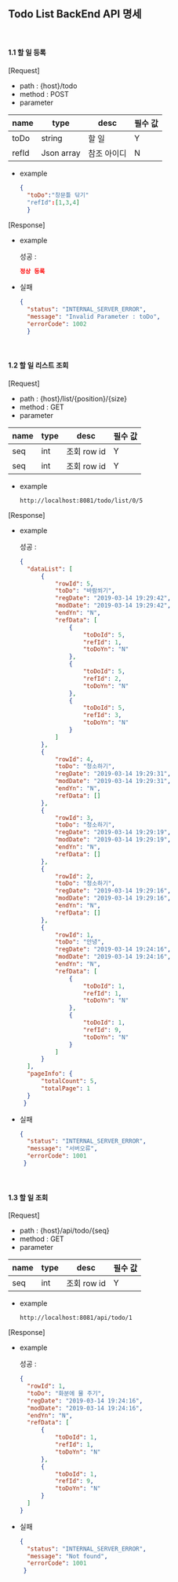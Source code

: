 ##  Todo List BackEnd API 명세 

​






#### 1.1 할 일 등록

[Request]

- path : {host}/todo
- method : POST
- parameter

| name       | type| desc         | 필수 값 |
| ---------- |  -----| ------------ | ---- |
| toDo       | string | 할 일 | Y    |
| refId      | Json array  | 참조 아이디  | N |
- example

  ```json
  {
	"toDo":"창문틀 닦기"
	"refId":[1,3,4]
	}
  ```

[Response]

- example

  성공 :

  ```json
  정상 등록
  ```

- 실패

  ```json
  {
    "status": "INTERNAL_SERVER_ERROR",
    "message": "Invalid Parameter : toDo",
    "errorCode": 1002
    }
  ```

<br>

#### 1.2 할 일 리스트 조회

[Request]

- path : {host}/list/{position}/{size}
- method : GET
- parameter

| name       | type| desc         | 필수 값 |
| ---------- |  -----| ------------ | ---- |
| seq       | int | 조회 row id | Y    |
| seq       | int | 조회 row id | Y    |

- example

  ```
  http://localhost:8081/todo/list/0/5
  ```

[Response]

- example

  성공 :

  ``` json
  {
    "dataList": [
        {
            "rowId": 5,
            "toDo": "바람쐬기",
            "regDate": "2019-03-14 19:29:42",
            "modDate": "2019-03-14 19:29:42",
            "endYn": "N",
            "refData": [
                {
                    "toDoId": 5,
                    "refId": 1,
                    "toDoYn": "N"
                },
                {
                    "toDoId": 5,
                    "refId": 2,
                    "toDoYn": "N"
                },
                {
                    "toDoId": 5,
                    "refId": 3,
                    "toDoYn": "N"
                }
            ]
        },
        {
            "rowId": 4,
            "toDo": "청소하기",
            "regDate": "2019-03-14 19:29:31",
            "modDate": "2019-03-14 19:29:31",
            "endYn": "N",
            "refData": []
        },
        {
            "rowId": 3,
            "toDo": "청소하기",
            "regDate": "2019-03-14 19:29:19",
            "modDate": "2019-03-14 19:29:19",
            "endYn": "N",
            "refData": []
        },
        {
            "rowId": 2,
            "toDo": "청소하기",
            "regDate": "2019-03-14 19:29:16",
            "modDate": "2019-03-14 19:29:16",
            "endYn": "N",
            "refData": []
        },
        {
            "rowId": 1,
            "toDo": "안녕",
            "regDate": "2019-03-14 19:24:16",
            "modDate": "2019-03-14 19:24:16",
            "endYn": "N",
            "refData": [
                {
                    "toDoId": 1,
                    "refId": 1,
                    "toDoYn": "N"
                },
                {
                    "toDoId": 1,
                    "refId": 9,
                    "toDoYn": "N"
                }
            ]
        }
    ],
    "pageInfo": {
        "totalCount": 5,
        "totalPage": 1
    }
   }
  ```

- 실패

  ```json
  {
    "status": "INTERNAL_SERVER_ERROR",
    "message": "서버오류",
    "errorCode": 1001
   }
  ```

<br>

#### 1.3 할 일 조회

[Request]

- path : {host}/api/todo/{seq}
- method : GET
- parameter

| name       | type| desc         | 필수 값 |
| ---------- |  -----| ------------ | ---- |
| seq       | int | 조회 row id | Y    |

- example

  ```
  http://localhost:8081/api/todo/1
  ```

[Response]

- example

  성공 :

  ``` json
  {
    "rowId": 1,
    "toDo": "화분에 물 주기",
    "regDate": "2019-03-14 19:24:16",
    "modDate": "2019-03-14 19:24:16",
    "endYn": "N",
    "refData": [
        {
            "toDoId": 1,
            "refId": 1,
            "toDoYn": "N"
        },
        {
            "toDoId": 1,
            "refId": 9,
            "toDoYn": "N"
        }
    ]
  }
  ```

- 실패

  ```json
  {
    "status": "INTERNAL_SERVER_ERROR",
    "message": "Not found",
    "errorCode": 1001
   }
  ```


